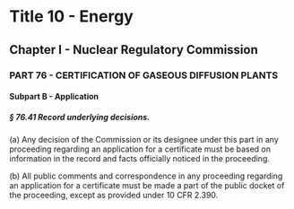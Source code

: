 
# Title 10 - Energy
## Chapter I - Nuclear Regulatory Commission
### PART 76 - CERTIFICATION OF GASEOUS DIFFUSION PLANTS
#### Subpart B - Application
##### § 76.41 Record underlying decisions.

(a) Any decision of the Commission or its designee under this part in any proceeding regarding an application for a certificate must be based on information in the record and facts officially noticed in the proceeding.

(b) All public comments and correspondence in any proceeding regarding an application for a certificate must be made a part of the public docket of the proceeding, except as provided under 10 CFR 2.390.
